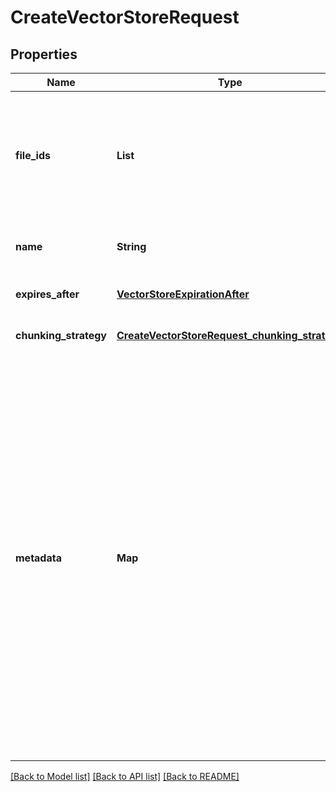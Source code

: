# CreateVectorStoreRequest
## Properties

| Name | Type | Description | Notes |
|------------ | ------------- | ------------- | -------------|
| **file\_ids** | **List** | A list of [File](/docs/api-reference/files) IDs that the vector store should use. Useful for tools like &#x60;file_search&#x60; that can access files. | [optional] [default to null] |
| **name** | **String** | The name of the vector store. | [optional] [default to null] |
| **expires\_after** | [**VectorStoreExpirationAfter**](VectorStoreExpirationAfter.md) |  | [optional] [default to null] |
| **chunking\_strategy** | [**CreateVectorStoreRequest_chunking_strategy**](CreateVectorStoreRequest_chunking_strategy.md) |  | [optional] [default to null] |
| **metadata** | **Map** | Set of 16 key-value pairs that can be attached to an object. This can be useful for storing additional information about the object in a structured format, and querying for objects via API or the dashboard.   Keys are strings with a maximum length of 64 characters. Values are strings with a maximum length of 512 characters.  | [optional] [default to null] |

[[Back to Model list]](../README.md#documentation-for-models) [[Back to API list]](../README.md#documentation-for-api-endpoints) [[Back to README]](../README.md)

